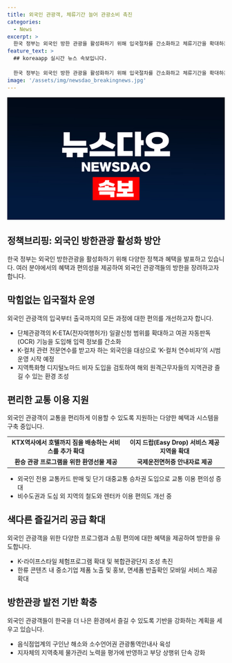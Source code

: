 ```yaml
---
title: 외국인 관광객, 체류기간 늘어 관광소비 촉진
categories:
  - News
excerpt: >
  한국 정부는 외국인 방한 관광을 활성화하기 위해 입국절차를 간소화하고 체류기간을 확대하는 방안을 발표했다. 이에는 비자신청 및 심사 인프라 확충, K-컬처 연수비자 시범운영, 역 내 짐 배송 서비스 등이 포함된다. 또한 지방공항과 해외도시 간 직항 노선을 확대하고, 쇼핑 편의와 교통 이용을 지원하는 다양한 서비스를 제공한다. 더불어 색다른 관광 콘텐츠 확대와 음식점업계의 외국인 고용 확대 등을 통해 방한 관광 업종을 발전시키는 방안도 추진된다.
feature_text: >
  ## koreaapp 실시간 뉴스 속보입니다.

  한국 정부는 외국인 방한 관광을 활성화하기 위해 입국절차를 간소화하고 체류기간을 확대하는 방안을 발표했다. 이에는 비자신청 및 심사 인프라 확충, K-컬처 연수비자 시범운영, 역 내 짐 배송 서비스 등이 포함된다. 또한 지방공항과 해외도시 간 직항 노선을 확대하고, 쇼핑 편의와 교통 이용을 지원하는 다양한 서비스를 제공한다. 더불어 색다른 관광 콘텐츠 확대와 음식점업계의 외국인 고용 확대 등을 통해 방한 관광 업종을 발전시키는 방안도 추진된다.
image: '/assets/img/newsdao_breakingnews.jpg'
---
```


<p><img src="/assets/img/newsdao_breakingnews.jpg" alt="koreaapp 속보" /></p>

<h2 data-ke-size="size26">정책브리핑: 외국인 방한관광 활성화 방안</h2>

<p data-ke-size="size16">한국 정부는 외국인 방한관광을 활성화하기 위해 다양한 정책과 혜택을 발표하고 있습니다. 여러 분야에서의 혜택과 편의성을 제공하여 외국인 관광객들의 방한을 장려하고자 합니다.</p>

<h2 data-ke-size="size24">막힘없는 입국절차 운영</h2>

<p data-ke-size="size16">외국인 관광객의 입국부터 출국까지의 모든 과정에 대한 편의를 개선하고자 합니다.</p>

<ul>
<li>단체관광객의 K-ETA(전자여행허가) 일괄신청 범위를 확대하고 여권 자동판독(OCR) 기능을 도입해 입력 정보를 간소화</li>
<li>K-컬처 관련 전문연수를 받고자 하는 외국인을 대상으로 ‘K-컬처 연수비자’의 시범운영 시작 예정</li>
<li>지역특화형 디지털노마드 비자 도입을 검토하여 해외 원격근무자들의 지역관광 즐길 수 있는 환경 조성</li>
</ul>

<h2 data-ke-size="size24">편리한 교통 이용 지원</h2>

<p data-ke-size="size16">외국인 관광객이 교통을 편리하게 이용할 수 있도록 지원하는 다양한 혜택과 시스템을 구축 중입니다.</p>

<table>
  <tr>
    <td style="text-align: center; height: 17px;"><b>KTX역사에서 호텔까지 짐을 배송하는 서비스를 추가 확대</b></td>
    <td style="text-align: center; height: 17px;"><b>이지 드랍(Easy Drop) 서비스 제공 지역을 확대</b></td>
  </tr>
  <tr>
    <td style="text-align: center; height: 17px;"><b>환승 관광 프로그램을 위한 환영선물 제공</b></td>
    <td style="text-align: center; height: 17px;"><b>국제운전면허증 안내자료 제공</b></td>
  </tr>
</table>

<ul>
<li>외국인 전용 교통카드 판매 및 단기 대중교통 승차권 도입으로 교통 이용 편의성 증대</li>
<li>비수도권과 도심 외 지역의 철도와 렌터카 이용 편의도 개선 중</li>
</ul>

<h2 data-ke-size="size24">색다른 즐길거리 공급 확대</h2>

<p data-ke-size="size16">외국인 관광객을 위한 다양한 프로그램과 쇼핑 편의에 대한 혜택을 제공하여 방한을 유도합니다.</p>

<ul>
<li>K-라이프스타일 체험프로그램 확대 및 복합관광단지 조성 촉진</li>
<li>한류 콘텐츠 내 중소기업 제품 노출 및 홍보, 면세품 반출확인 모바일 서비스 제공 확대</li>
</ul>

<h2 data-ke-size="size24">방한관광 발전 기반 확충</h2>

<p data-ke-size="size16">외국인 관광객들이 한국을 더 나은 환경에서 즐길 수 있도록 기반을 강화하는 계획을 세우고 있습니다.</p>

<ul>
<li>음식점업계의 구인난 해소와 소수언어권 관광통역안내사 육성</li>
<li>지자체의 지역축제 물가관리 노력을 평가에 반영하고 부당 상행위 단속 강화</li>
</ul>

<p data-ke-size="size16">&nbsp;</p>

